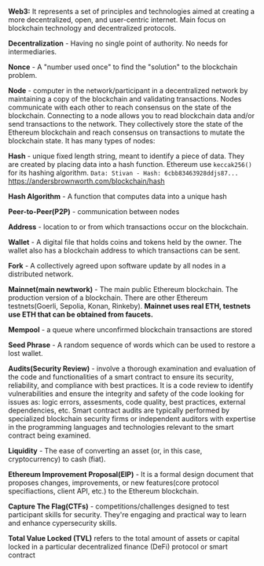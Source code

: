 **Web3:** It represents a set of principles and technologies aimed at creating a more decentralized, open, and user-centric internet. Main focus on blockchain technology and decentralized protocols.

**Decentralization** - Having no single point of authority. No needs for intermediaries.

**Nonce** - A "number used once" to find the "solution" to the blockchain problem.

**Node** -  computer in the network/participant in a decentralized network by maintaining a copy of the blockchain and validating transactions. Nodes communicate with each other to reach consensus on the state of the blockchain. Connecting to a node allows you to read blockchain data and/or send transactions to the network. They collectively store the state of the Ethereum blockchain and reach consensus on transactions to mutate the blockchain state. It has many types of nodes:

**Hash** - unique fixed length string, meant to identify a piece of data. They are created by placing data into a hash function. Ethereum use `keccak256()` for its hashing algorithm. 
`Data: Stivan - Hash: 6cbb83463928ddjs87...`
https://andersbrownworth.com/blockchain/hash

**Hash Algorithm** - A function that computes data into a unique hash

**Peer-to-Peer(P2P)** - communication between nodes

**Address** - location to or from which transactions occur on the blockchain.

**Wallet** - A digital file that holds coins and tokens held by the owner. The wallet also has a blockchain address to which transactions can be sent.

**Fork** - A collectively agreed upon software update by all nodes in a distributed network.

**Mainnet(main newtwork)** - The main public Ethereum blockchain. The production version of a blockchain. There are other Ethereum testnets(Goerli, Sepolia, Konan, Rinkeby). **Mainnet uses real ETH, testnets use ETH that can be obtained from faucets.**

**Mempool** - a queue where unconfirmed blockchain transactions are stored

**Seed Phrase** - A random sequence of words which can be used to restore a lost wallet.

**Audits(Security Review)** - involve a thorough examination and evaluation of the code and functionalities of a smart contract to ensure its security, reliability, and compliance with best practices. It is a code review to identify vulnerabilities and ensure the integrity and safety of the code looking for issues as: logic errors, assesments, code quality, best practices, external dependencies, etc. Smart contract audits are typically performed by specialized blockchain security firms or independent auditors with expertise in the programming languages and technologies relevant to the smart contract being examined.

**Liquidity** - The ease of converting an asset (or, in this case, cryptocurrency) to cash (fiat).

**Ethereum Improvement Proposal(EIP)** - It is a formal design document that proposes changes, improvements, or new features(core protocol specifiactions, client API, etc.) to the Ethereum blockchain.

**Capture The Flag(CTFs)** - competitions/challenges designed to test participant skills for security. They're engaging and practical way to learn and enhance cypersecurity skills.

**Total Value Locked (TVL)** refers to the total amount of assets or capital locked in a particular decentralized finance (DeFi) protocol or smart contract


